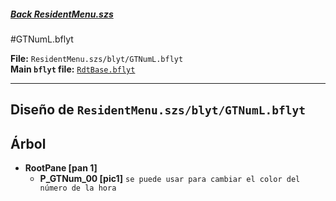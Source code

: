#####  [Back ResidentMenu.szs](../index.md)

#GTNumL.bflyt

**File:** `ResidentMenu.szs/blyt/GTNumL.bflyt`<br>
**Main `bflyt` file:** [`RdtBase.bflyt`](../RdtBase.bflyt.md)

---

## Diseño de `ResidentMenu.szs/blyt/GTNumL.bflyt`

<!-- prettier-ignore -->

## Árbol

-	**RootPane [pan 1]**
	-	**P_GTNum_00 [pic1]** `se puede usar para cambiar el color del número de la hora`



